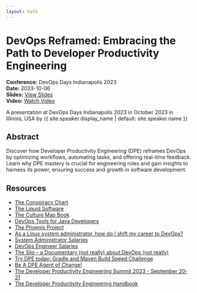 ```yaml
---
layout: talk
---
```


<!-- Source: https://speaking.jbaru.ch/OWUamr/devops-reframed-embracing-the-path-to-developer-productivity-engineering -->
# DevOps Reframed: Embracing the Path to Developer Productivity Engineering

**Conference:** DevOps Days Indianapolis 2023  
**Date:** 2023-10-06  
**Slides:** [View Slides](https://drive.google.com/file/d/1KIsMOPN_yDVOWMa5d7FVvNP-sQ43l3p3/view)  
**Video:** [Watch Video](https://www.youtube.com/watch?v=uTEL8Ff1Zvk)  

A presentation at DevOps Days Indianapolis 2023 in
                    October 2023 in
                    Illinois, USA by 
                    {{ site.speaker.display_name | default: site.speaker.name }}

## Abstract

Discover how Developer Productivity Engineering (DPE) reframes DevOps by optimizing workflows, automating tasks, and offering real-time feedback. Learn why DPE mastery is crucial for engineering roles and gain insights to harness its power, ensuring success and growth in software development.

## Resources

- [The Conspiracy Chart](https://twitter.com/abbieasr/status/1462953203067240450)
- [The Liquid Software](https://amzn.to/3Nvx4ir)
- [The Culture Map Book](https://amzn.to/3IBF6TT)
- [DevOps Tools for Java Developers](https://amzn.to/3Ny2xAB)
- [The Phoenix Project](https://itrevolution.com/product/the-phoenix-project/)
- [As a Linux system administrator, how do I shift my career to DevOps?](https://www.quora.com/As-a-Linux-system-administrator-how-do-I-shift-my-career-to-DevOps/answer/Disha-Rathod-10?no_redirect=1)
- [System Administrator Salaries](https://www.ziprecruiter.com/Salaries/System-Administrator-Salary)
- [DevOps Engineer Salaries](https://www.ziprecruiter.com/Salaries/Devops-Engineer-Salary)
- [The Silo – a Documentary (not really) about DevOps (not really)](https://tv.apple.com/us/show/silo/umc.cmc.3yksgc857px0k0rqe5zd4jice)
- [Try DPE today: Gradle and Maven Build Speed Challenge](https://gradle.com/gradle-and-maven-build-speed-challenge/)
- [Be A DPE Agent of Change!](https://gradle.influitive.com/join/00010)
- [The Developer Productivity Engineering Summit 2023 - September 20-21](https://dpesummit.com/)
- [The Developer Productivity Engineering Handbook](https://gradle.com/developer-productivity-engineering/handbook/)

